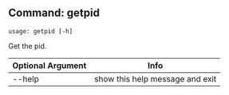 ## Command: getpid ##
```
usage: getpid [-h]
```
Get the pid.  

| Optional Argument | Info |
|---------------------|------|
| --help | show this help message and exit |


